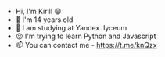 - Hi, I'm Kirill 😁
- 🌱 I'm 14 years old
- 💞️ I am studying at Yandex. lyceum 
- 😝 I'm trying to learn Python and Javascript
- 📫 You can contact me - https://t.me/knQzx

<!---
knQzx/knQzx is a ✨ special ✨ repository because its `README.md` (this file) appears on your GitHub profile.
You can click the Preview link to take a look at your changes.
--->
